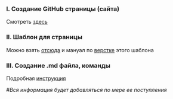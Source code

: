 ### I. Создание GitHub страницы (сайта)
Смотреть [здесь](https://tpverstak.ru/website-on-github/)

### II. Шаблон для страницы
Можно взять [отсюда](https://github.com/pages-themes/minimal/)
и мануал по [верстке](https://github.com/pages-themes/minimal/blob/master/README.md) этого шаблона

### III. Создание .md файла, команды
Подробная [инструкция](https://github.com/SKDCO/skdco.github.io/blob/main/for_german/Markdown-docs.md)

  #*Вся информация будет добавляться по мере ее поступления*
